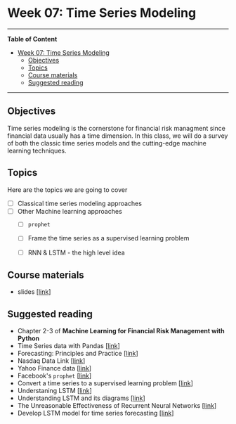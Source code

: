# Week 07: Time Series Modeling
---

**Table of Content**
- [Week 07: Time Series Modeling](#week-07-time-series-modeling)
  - [Objectives](#objectives)
  - [Topics](#topics)
  - [Course materials](#course-materials)
  - [Suggested reading](#suggested-reading)

---
## Objectives
Time series modeling is the cornerstone for financial risk managment since financial data usually has a time dimension. In this class, we will do a survey of both the classic time series models and the cutting-edge machine learning techniques.

## Topics
Here are the topics we are going to cover
* [ ] Classical time series modeling approaches
* [ ] Other Machine learning approaches
  * [ ] `prophet`
  * [ ] Frame the time series as a supervised learning problem
  * [ ] RNN & LSTM - the high level idea


## Course materials
* slides [[link](https://docs.google.com/presentation/d/1hwb1COn2AkO6vMfCkYqsm9nGIzFl8HUrJr5qNgB00gw/edit?usp=sharing)]

## Suggested reading
* Chapter 2-3 of **Machine Learning for Financial Risk Management with Python**
* Time Series data with Pandas [[link](https://github.com/xiangshiyin/data-programming-with-python/tree/main/2023-fall/2023-10-10)]
* Forecasting: Principles and Practice [[link](https://otexts.com/fpp3/)]
* Nasdaq Data Link [[link](https://docs.data.nasdaq.com/docs/python)]
* Yahoo Finance data [[link](https://github.com/ranaroussi/yfinance)]
* Facebook's `prophet` [[link](https://facebook.github.io/prophet/)]
* Convert a time series to a supervised learning problem [[link](https://machinelearningmastery.com/convert-time-series-supervised-learning-problem-python/)]
* Understaning LSTM [[link](https://colah.github.io/posts/2015-08-Understanding-LSTMs/)]
* Understanding LSTM and its diagrams [[link](https://blog.mlreview.com/understanding-lstm-and-its-diagrams-37e2f46f1714)]
* The Unreasonable Effectiveness of Recurrent Neural Networks [[link](https://karpathy.github.io/2015/05/21/rnn-effectiveness/)]
* Develop LSTM model for time series forecasting [[link](https://machinelearningmastery.com/how-to-develop-lstm-models-for-time-series-forecasting/)]
